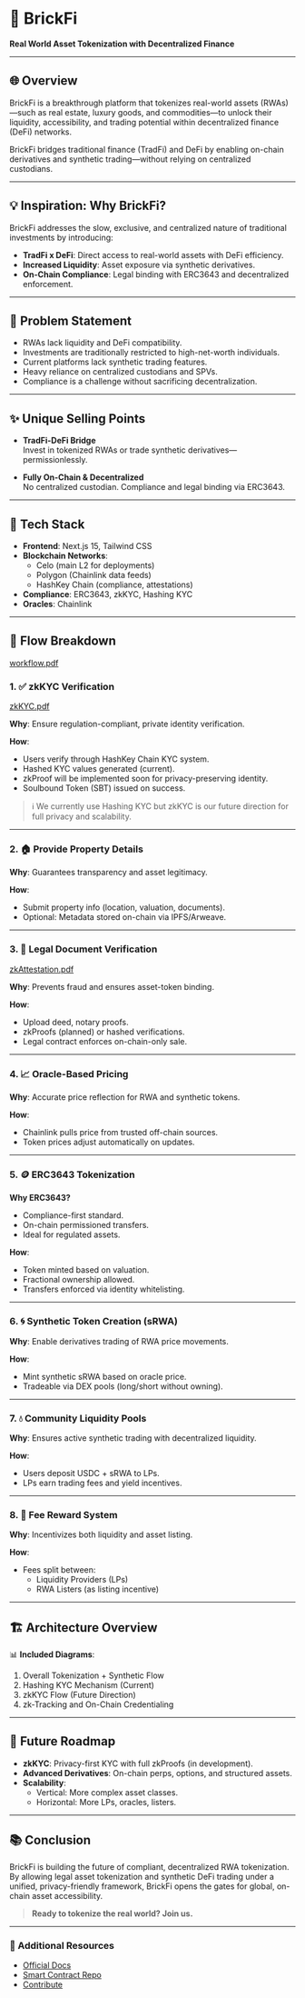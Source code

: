 # 🧱 BrickFi

**Real World Asset Tokenization with Decentralized Finance**

---

## 🌐 Overview

BrickFi is a breakthrough platform that tokenizes real-world assets (RWAs)—such as real estate, luxury goods, and commodities—to unlock their liquidity, accessibility, and trading potential within decentralized finance (DeFi) networks. 

BrickFi bridges traditional finance (TradFi) and DeFi by enabling on-chain derivatives and synthetic trading—without relying on centralized custodians.

---

## 💡 Inspiration: Why BrickFi?

BrickFi addresses the slow, exclusive, and centralized nature of traditional investments by introducing:

- **TradFi x DeFi**: Direct access to real-world assets with DeFi efficiency.
- **Increased Liquidity**: Asset exposure via synthetic derivatives.
- **On-Chain Compliance**: Legal binding with ERC3643 and decentralized enforcement.

---

## 🛑 Problem Statement

- RWAs lack liquidity and DeFi compatibility.
- Investments are traditionally restricted to high-net-worth individuals.
- Current platforms lack synthetic trading features.
- Heavy reliance on centralized custodians and SPVs.
- Compliance is a challenge without sacrificing decentralization.

---

## ✨ Unique Selling Points

- **TradFi-DeFi Bridge**  
  Invest in tokenized RWAs or trade synthetic derivatives—permissionlessly.

- **Fully On-Chain & Decentralized**  
  No centralized custodian. Compliance and legal binding via ERC3643.

---

## 🧰 Tech Stack

- **Frontend**: Next.js 15, Tailwind CSS
- **Blockchain Networks**: 
  - Celo (main L2 for deployments)
  - Polygon (Chainlink data feeds)
  - HashKey Chain (compliance, attestations)
- **Compliance**: ERC3643, zkKYC, Hashing KYC
- **Oracles**: Chainlink

---

## 🔁 Flow Breakdown
[workflow.pdf](https://github.com/user-attachments/files/19619246/workflow.pdf)

### 1. ✅ zkKYC Verification
[zkKYC.pdf](https://github.com/user-attachments/files/19619228/zkKYC.pdf)

**Why**: Ensure regulation-compliant, private identity verification.

**How**:
- Users verify through HashKey Chain KYC system.
- Hashed KYC values generated (current).
- zkProof will be implemented soon for privacy-preserving identity.
- Soulbound Token (SBT) issued on success.

> ℹ️ We currently use Hashing KYC but zkKYC is our future direction for full privacy and scalability.

---

### 2. 🏠 Provide Property Details

**Why**: Guarantees transparency and asset legitimacy.

**How**:
- Submit property info (location, valuation, documents).
- Optional: Metadata stored on-chain via IPFS/Arweave.

---

### 3. 📜 Legal Document Verification
[zkAttestation.pdf](https://github.com/user-attachments/files/19619247/zkAttestation.pdf)

**Why**: Prevents fraud and ensures asset-token binding.

**How**:
- Upload deed, notary proofs.
- zkProofs (planned) or hashed verifications.
- Legal contract enforces on-chain-only sale.

---

### 4. 📈 Oracle-Based Pricing

**Why**: Accurate price reflection for RWA and synthetic tokens.

**How**:
- Chainlink pulls price from trusted off-chain sources.
- Token prices adjust automatically on updates.

---

### 5. 🪙 ERC3643 Tokenization

**Why ERC3643?**
- Compliance-first standard.
- On-chain permissioned transfers.
- Ideal for regulated assets.

**How**:
- Token minted based on valuation.
- Fractional ownership allowed.
- Transfers enforced via identity whitelisting.

---

### 6. 🌀 Synthetic Token Creation (sRWA)

**Why**: Enable derivatives trading of RWA price movements.

**How**:
- Mint synthetic sRWA based on oracle price.
- Tradeable via DEX pools (long/short without owning).

---

### 7. 💧 Community Liquidity Pools

**Why**: Ensures active synthetic trading with decentralized liquidity.

**How**:
- Users deposit USDC + sRWA to LPs.
- LPs earn trading fees and yield incentives.

---

### 8. 💸 Fee Reward System

**Why**: Incentivizes both liquidity and asset listing.

**How**:
- Fees split between:
  - Liquidity Providers (LPs)
  - RWA Listers (as listing incentive)

---

## 🏗 Architecture Overview

📊 **Included Diagrams**:
1. Overall Tokenization + Synthetic Flow  
2. Hashing KYC Mechanism (Current)  
3. zkKYC Flow (Future Direction)  
4. zk-Tracking and On-Chain Credentialing  

---

## 🔮 Future Roadmap

- **zkKYC**: Privacy-first KYC with full zkProofs (in development).
- **Advanced Derivatives**: On-chain perps, options, and structured assets.
- **Scalability**:
  - Vertical: More complex asset classes.
  - Horizontal: More LPs, oracles, listers.

---

## 📚 Conclusion

BrickFi is building the future of compliant, decentralized RWA tokenization. By allowing legal asset tokenization and synthetic DeFi trading under a unified, privacy-friendly framework, BrickFi opens the gates for global, on-chain asset accessibility.

> **Ready to tokenize the real world? Join us.**

---

### 📎 Additional Resources

- [Official Docs](#)
- [Smart Contract Repo](#)
- [Contribute](#)
